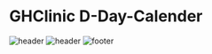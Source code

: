 # GHClinic D-Day-Calender
![header](https://capsule-render.vercel.app/api?type=venom&color=auto&height=300&section=header&text=Noh%20Seung%20Jun&fontSize=90&rotate=-12)
![header](https://capsule-render.vercel.app/api?text=Hello%World!)
![footer](https://capsule-render.vercel.app/api?type=waving&color=auto&height=90&section=footer)
